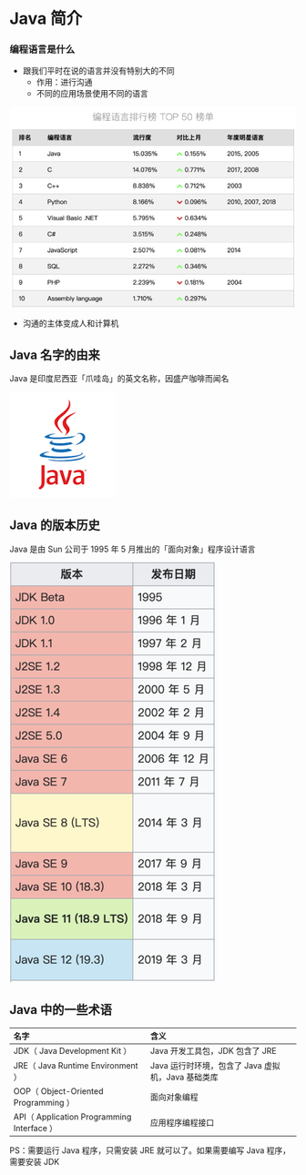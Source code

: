 # Java 简介

### 编程语言是什么

* 跟我们平时在说的语言并没有特别大的不同
  * 作用：进行沟通
  * 不同的应用场景使用不同的语言

![](.gitbook/assets/coding-top-50.png)

* 沟通的主体变成人和计算机

## Java 名字的由来

Java 是印度尼西亚「爪哇岛」的英文名称，因盛产咖啡而闻名

![](.gitbook/assets/java-logo.png)

## Java 的版本历史

Java 是由 Sun 公司于 1995 年 5 月推出的「面向对象」程序设计语言

![](.gitbook/assets/java-version-info.png)

## Java 中的一些术语

| 名字 | 含义 |
| :--- | :--- |
| JDK（ Java Development Kit ） | Java 开发工具包，JDK 包含了 JRE |
| JRE（ Java Runtime Environment ） | Java 运行时环境，包含了 Java 虚拟机，Java 基础类库 |
| OOP（ Object-Oriented Programming ） | 面向对象编程 |
| API（ Application Programming Interface ） | 应用程序编程接口 |

PS：需要运行 Java 程序，只需安装 JRE 就可以了。如果需要编写 Java 程序，需要安装 JDK

